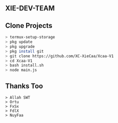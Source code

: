 ## XIE-DEV-TEAM


## Clone Projects

```bash
> termux-setup-storage
> pkg update
> pkg upgrade
> pkg install git
> git clone https://github.com/XC-XieCaa/Xcaa-V1
> cd Xcaa-V1
> bash install.sh
> node main.js
```

## Thanks Too

```
> Allah SWT
> Ortu
> FxSx
> FdlX
> NuyFaa
```